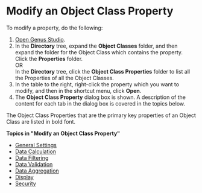 # Modify an Object Class Property

To modify a property, do the following:

1.  [Open Genus Studio](../../../getting-started/how-to-open-genus-studio.md).
2.  In the **Directory** tree, expand the **Object Classes** folder, and then expand the folder for the Object Class which contains the property. Click the **Properties** folder.  
    OR  
    In the **Directory** tree, click the **Object Class Properties** folder to list all the Properties of all the Object Classes.
3.  In the table to the right, right-click the property which you want to modify, and then in the shortcut menu, click **Open**.
4.  The **Object Class Property** dialog box is shown. A description of the content for each tab in the dialog box is covered in the topics below.

The Object Class Properties that are the primary key properties of an Object Class are listed in bold font.

**Topics in "Modify an Object Class Property"**
* [General Settings](general-settings.md)
* [Data Calculation](data-calculation.md)
* [Data Filtering](data-filtering.md)
* [Data Validation](data-validation.md)
* [Data Aggregation](data-aggregation.md)
* [Display](display.md)
* [Security](security.md)